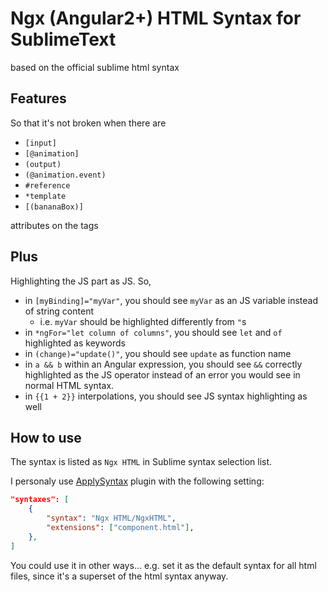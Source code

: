 # Ngx (Angular2+) HTML Syntax for SublimeText

based on the official sublime html syntax

## Features

So that it's not broken when there are

- `[input]`
- `[@animation]`
- `(output)`
- `(@animation.event)`
- `#reference`
- `*template`
- `[(bananaBox)]`

attributes on the tags

## Plus

Highlighting the JS part as JS. So,

- in `[myBinding]="myVar"`, you should see `myVar` as an JS variable instead of string content
    - i.e. `myVar` should be highlighted differently from `"`s
- in `*ngFor="let column of columns"`, you should see `let` and `of` highlighted as keywords
- in `(change)="update()"`, you should see `update` as function name
- in `a && b` within an Angular expression, you should see `&&` correctly highlighted as the JS operator instead of an error you would see in normal HTML syntax.
- in `{{1 + 2}}` interpolations, you should see JS syntax highlighting as well

## How to use

The syntax is listed as `Ngx HTML` in Sublime syntax selection list.

I personaly use [ApplySyntax](https://github.com/facelessuser/ApplySyntax) plugin
with the following setting:

```json
"syntaxes": [
    {
        "syntax": "Ngx HTML/NgxHTML",
        "extensions": ["component.html"],
    },
]
```

You could use it in other ways...
e.g. set it as the default syntax for all html files, since it's a superset of the html syntax anyway.
